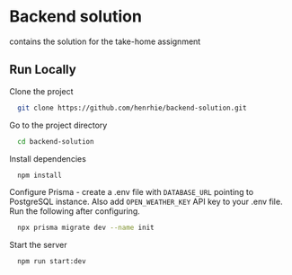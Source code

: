 # Backend solution

contains the solution for the take-home assignment

## Run Locally

Clone the project

```bash
  git clone https://github.com/henrhie/backend-solution.git
```

Go to the project directory

```bash
  cd backend-solution
```

Install dependencies

```bash
  npm install
```

Configure Prisma - create a .env file with `DATABASE_URL` pointing to PostgreSQL instance.
Also add `OPEN_WEATHER_KEY` API key to your .env file.
Run the following after configuring.

```bash
  npx prisma migrate dev --name init
```

Start the server

```bash
  npm run start:dev
```
